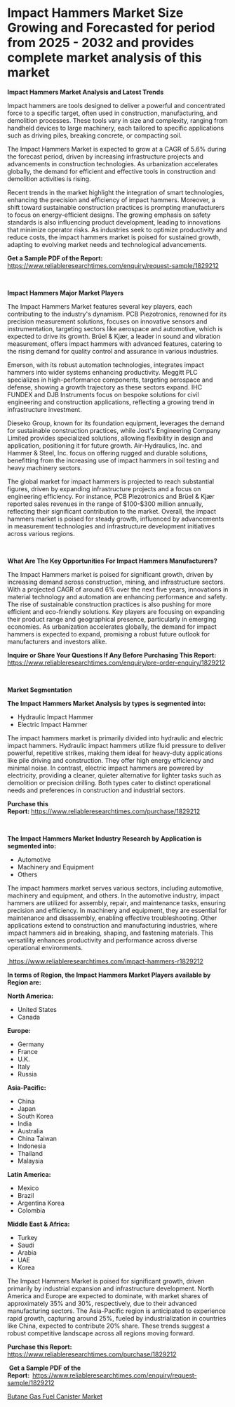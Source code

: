 <p><h1>Impact Hammers Market Size Growing and Forecasted for period from 2025 - 2032 and provides complete market analysis of this market</h1></p><p><strong>Impact Hammers Market Analysis and Latest Trends</strong></p>
<p><p>Impact hammers are tools designed to deliver a powerful and concentrated force to a specific target, often used in construction, manufacturing, and demolition processes. These tools vary in size and complexity, ranging from handheld devices to large machinery, each tailored to specific applications such as driving piles, breaking concrete, or compacting soil.</p><p>The Impact Hammers Market is expected to grow at a CAGR of 5.6% during the forecast period, driven by increasing infrastructure projects and advancements in construction technologies. As urbanization accelerates globally, the demand for efficient and effective tools in construction and demolition activities is rising. </p><p>Recent trends in the market highlight the integration of smart technologies, enhancing the precision and efficiency of impact hammers. Moreover, a shift toward sustainable construction practices is prompting manufacturers to focus on energy-efficient designs. The growing emphasis on safety standards is also influencing product development, leading to innovations that minimize operator risks. As industries seek to optimize productivity and reduce costs, the impact hammers market is poised for sustained growth, adapting to evolving market needs and technological advancements.</p></p>
<p><strong>Get a Sample PDF of the Report:&nbsp;</strong> <a href="https://www.reliableresearchtimes.com/enquiry/request-sample/1829212?utm_campaign=2116&utm_medium=2&utm_source=Github&utm_content=ia&utm_term=19022025&utm_id=impact-hammers">https://www.reliableresearchtimes.com/enquiry/request-sample/1829212</a></p>
<p>&nbsp;</p>
<p><strong>Impact Hammers Major Market Players</strong></p>
<p><p>The Impact Hammers Market features several key players, each contributing to the industry's dynamism. PCB Piezotronics, renowned for its precision measurement solutions, focuses on innovative sensors and instrumentation, targeting sectors like aerospace and automotive, which is expected to drive its growth. Brüel & Kjær, a leader in sound and vibration measurement, offers impact hammers with advanced features, catering to the rising demand for quality control and assurance in various industries.</p><p>Emerson, with its robust automation technologies, integrates impact hammers into wider systems enhancing productivity. Meggitt PLC specializes in high-performance components, targeting aerospace and defense, showing a growth trajectory as these sectors expand. IHC FUNDEX and DJB Instruments focus on bespoke solutions for civil engineering and construction applications, reflecting a growing trend in infrastructure investment. </p><p>Dieseko Group, known for its foundation equipment, leverages the demand for sustainable construction practices, while Jost's Engineering Company Limited provides specialized solutions, allowing flexibility in design and application, positioning it for future growth. Air-Hydraulics, Inc. and Hammer & Steel, Inc. focus on offering rugged and durable solutions, benefitting from the increasing use of impact hammers in soil testing and heavy machinery sectors.</p><p>The global market for impact hammers is projected to reach substantial figures, driven by expanding infrastructure projects and a focus on engineering efficiency. For instance, PCB Piezotronics and Brüel & Kjær reported sales revenues in the range of $100-$300 million annually, reflecting their significant contribution to the market. Overall, the impact hammers market is poised for steady growth, influenced by advancements in measurement technologies and infrastructure development initiatives across various regions.</p></p>
<p>&nbsp;</p>
<p><strong>What Are The Key Opportunities For Impact Hammers Manufacturers?</strong></p>
<p><p>The Impact Hammers market is poised for significant growth, driven by increasing demand across construction, mining, and infrastructure sectors. With a projected CAGR of around 6% over the next five years, innovations in material technology and automation are enhancing performance and safety. The rise of sustainable construction practices is also pushing for more efficient and eco-friendly solutions. Key players are focusing on expanding their product range and geographical presence, particularly in emerging economies. As urbanization accelerates globally, the demand for impact hammers is expected to expand, promising a robust future outlook for manufacturers and investors alike.</p></p>
<p><strong>Inquire or Share Your Questions If Any Before Purchasing This Report:</strong> <a href="https://www.reliableresearchtimes.com/enquiry/pre-order-enquiry/1829212?utm_campaign=2116&utm_medium=2&utm_source=Github&utm_content=ia&utm_term=19022025&utm_id=impact-hammers">https://www.reliableresearchtimes.com/enquiry/pre-order-enquiry/1829212</a></p>
<p>&nbsp;</p>
<p><strong>Market Segmentation</strong></p>
<p><strong>The Impact Hammers Market Analysis by types is segmented into:</strong></p>
<p><ul><li>Hydraulic Impact Hammer</li><li>Electric Impact Hammer</li></ul></p>
<p><p>The impact hammers market is primarily divided into hydraulic and electric impact hammers. Hydraulic impact hammers utilize fluid pressure to deliver powerful, repetitive strikes, making them ideal for heavy-duty applications like pile driving and construction. They offer high energy efficiency and minimal noise. In contrast, electric impact hammers are powered by electricity, providing a cleaner, quieter alternative for lighter tasks such as demolition or precision drilling. Both types cater to distinct operational needs and preferences in construction and industrial sectors.</p></p>
<p><strong>Purchase this Report:&nbsp;</strong><a href="https://www.reliableresearchtimes.com/purchase/1829212?utm_campaign=2116&utm_medium=2&utm_source=Github&utm_content=ia&utm_term=19022025&utm_id=impact-hammers">https://www.reliableresearchtimes.com/purchase/1829212</a></p>
<p>&nbsp;</p>
<p><strong>The Impact Hammers Market Industry Research by Application is segmented into:</strong></p>
<p><ul><li>Automotive</li><li>Machinery and Equipment</li><li>Others</li></ul></p>
<p><p>The impact hammers market serves various sectors, including automotive, machinery and equipment, and others. In the automotive industry, impact hammers are utilized for assembly, repair, and maintenance tasks, ensuring precision and efficiency. In machinery and equipment, they are essential for maintenance and disassembly, enabling effective troubleshooting. Other applications extend to construction and manufacturing industries, where impact hammers aid in breaking, shaping, and fastening materials. This versatility enhances productivity and performance across diverse operational environments.</p></p>
<p><a href="https://www.reliableresearchtimes.com/impact-hammers-r1829212?utm_campaign=2116&utm_medium=2&utm_source=Github&utm_content=ia&utm_term=19022025&utm_id=impact-hammers">&nbsp;https://www.reliableresearchtimes.com/impact-hammers-r1829212</a></p>
<p><strong>In terms of Region, the Impact Hammers Market Players available by Region are:</strong></p>
<p>
    <p> <strong> North America: </strong>
        <ul>
            <li>United States</li>
            <li>Canada</li>
        </ul>
        </p> 
    <p> <strong> Europe: </strong>
        <ul>
            <li>Germany</li>
            <li>France</li>
            <li>U.K.</li>
            <li>Italy</li>
            <li>Russia</li>
        </ul>
        </p> 
    <p> <strong> Asia-Pacific: </strong>
        <ul>
            <li>China</li>
            <li>Japan</li>
            <li>South Korea</li>
            <li>India</li>
            <li>Australia</li>
            <li>China Taiwan</li>
            <li>Indonesia</li>
            <li>Thailand</li>
            <li>Malaysia</li>
        </ul>
        </p> 
    <p> <strong> Latin America: </strong>
        <ul>
            <li>Mexico</li>
            <li>Brazil</li>
            <li>Argentina Korea</li>
            <li>Colombia</li>
        </ul>
        </p> 
    <p> <strong> Middle East & Africa: </strong>
        <ul>
            <li>Turkey</li>
            <li>Saudi</li>
            <li>Arabia</li>
            <li>UAE</li>
            <li>Korea</li>
        </ul>
    </p>
    </p>
<p><p>The Impact Hammers Market is poised for significant growth, driven primarily by industrial expansion and infrastructure development. North America and Europe are expected to dominate, with market shares of approximately 35% and 30%, respectively, due to their advanced manufacturing sectors. The Asia-Pacific region is anticipated to experience rapid growth, capturing around 25%, fueled by industrialization in countries like China, expected to contribute 20% share. These trends suggest a robust competitive landscape across all regions moving forward.</p></p>
<p><strong>Purchase this Report: </strong><a href="https://www.reliableresearchtimes.com/purchase/1829212?utm_campaign=2116&utm_medium=2&utm_source=Github&utm_content=ia&utm_term=19022025&utm_id=impact-hammers">https://www.reliableresearchtimes.com/purchase/1829212</a></p>
<p>&nbsp;<strong>Get a Sample PDF of the Report:&nbsp;&nbsp;</strong><a href="https://www.reliableresearchtimes.com/enquiry/request-sample/1829212?utm_campaign=2116&utm_medium=2&utm_source=Github&utm_content=ia&utm_term=19022025&utm_id=impact-hammers">https://www.reliableresearchtimes.com/enquiry/request-sample/1829212</a></p>
<p><strong></strong></p>
<p><p><a href="https://github.com/arionmp/Market-Research-Report-List-5/blob/main/butane-gas-fuel-canister-market.md?utm_campaign=2116&utm_medium=2&utm_source=Github&utm_content=ia&utm_term=19022025&utm_id=impact-hammers">Butane Gas Fuel Canister Market</a></p></p>
